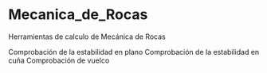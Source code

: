 # Mecanica_de_Rocas
Herramientas de calculo de Mecánica de Rocas

Comprobación de la estabilidad en plano
Comprobación de la estabilidad en cuña
Comprobación de vuelco


